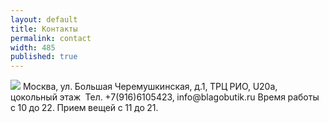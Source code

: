 ```yaml
---
layout: default
title: Контакты
permalink: contact
width: 485
published: true
---
```


<img src="{{site.root_dir}}/img/map.jpg" />
Москва, ул. Большая Черемушкинская, д.1, ТРЦ РИО, U20a, цокольный этаж 
Тел. +7(916)6105423, info@blagobutik.ru
Время работы с 10 до 22. Прием вещей с 11 до 21. 